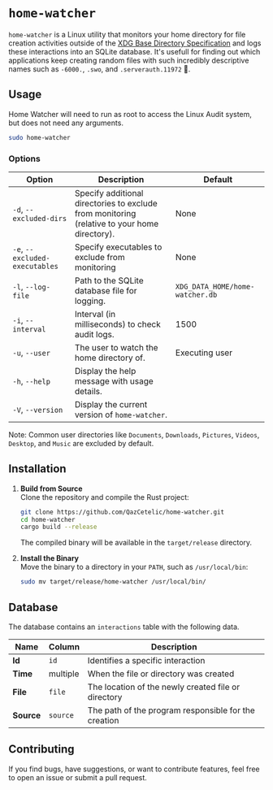 # `home-watcher`

`home-watcher` is a Linux utility that monitors your home directory for file creation activities outside of the [XDG Base Directory Specification](https://specifications.freedesktop.org/basedir-spec/latest/) and logs these interactions into an SQLite database.
It's usefull for finding out which applications keep creating random files with such incredibly descriptive names such as `-6000.`, `.swo`, and `.serverauth.11972` 🤔.

## Usage

Home Watcher will need to run as root to access the Linux Audit system, but does not need any arguments.
```sh
sudo home-watcher
```

### Options
| Option                         | Description                                                                                  | Default                         |
|--------------------------------|----------------------------------------------------------------------------------------------|---------------------------------|
| `-d`, `--excluded-dirs`        | Specify additional directories to exclude from monitoring (relative to your home directory). | None                            |
| `-e`, `--excluded-executables` | Specify executables to exclude from monitoring                                               | None                            |
| `-l`, `--log-file`             | Path to the SQLite database file for logging.                                                | `XDG_DATA_HOME/home-watcher.db` |
| `-i`, `--interval`             | Interval (in milliseconds) to check audit logs.                                              | 1500                            |
| `-u`, `--user`                 | The user to watch the home directory of.                                                     | Executing user                  |
| `-h`, `--help`                 | Display the help message with usage details.                                                 |                                 |
| `-V`, `--version`              | Display the current version of `home-watcher`.                                               |                                 |

Note: Common user directories like `Documents`, `Downloads`, `Pictures`, `Videos`, `Desktop`, and `Music` are excluded by default.

## Installation

1. **Build from Source**  
   Clone the repository and compile the Rust project:
   ```bash
   git clone https://github.com/QazCetelic/home-watcher.git
   cd home-watcher
   cargo build --release
   ```
   The compiled binary will be available in the `target/release` directory.

2. **Install the Binary**  
   Move the binary to a directory in your `PATH`, such as `/usr/local/bin`:
   ```bash
   sudo mv target/release/home-watcher /usr/local/bin/
   ```

## Database
The database contains an `interactions` table with the following data.

| **Name**   | **Column** | **Description**                                          |
|------------|------------|----------------------------------------------------------|
| **Id**     | `id`       | Identifies a specific interaction                        |
| **Time**   | multiple   | When the file or directory was created                   |
| **File**   | `file`     | The location of the newly created file or directory      |
| **Source** | `source`   | The path of the program responsible for the creation     |

## Contributing

If you find bugs, have suggestions, or want to contribute features, feel free to open an issue or submit a pull request.
